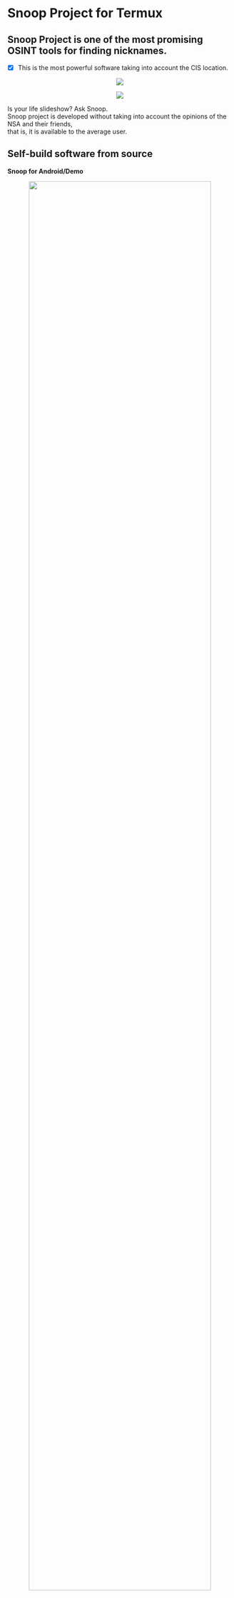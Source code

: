 Snoop Project for Termux
========================

## Snoop Project is one of the most promising OSINT tools for finding nicknames.
- [X] This is the most powerful software taking into account the CIS location.

<p align="center">  
  <img src="https://raw.githubusercontent.com/snooppr/snoop/master/images/Snoop_2android.png" />  
</p>  

<p align="center">  
  <img src="https://raw.githubusercontent.com/snooppr/snoop/master/images/snoopandroid.png" />  
</p>  

Is your life slideshow? Ask Snoop.  
Snoop project is developed without taking into account the opinions of the NSA and their friends,  
that is, it is available to the average user.  

## Self-build software from source  
**Snoop for Android/Demo**  
<p align="center">  
  <img src="https://raw.githubusercontent.com/snooppr/snoop/master/images/Snoop_termux.plugins.png" width="90%" />  
</p>  

**Self-build software from source**  
**Native Installation**  

Install [Termux](https://f-droid.org/en/packages/com.termux/ "Termux with F-Droid, GP Termux is no longer updated!")  
```
# NOTE_1!: if the user has errors with $ 'pkg update', for example due to country censorship,
# and/or due to the fact that Termux has not been updated for a long time on the user's device,
# then removing/installing Termux application will not help,
# since after deletion, old repositories remain on the user's device, the solution is:
$ termux-change-repo
# and choose to get updates (for all repo) from another mirror repository.

# Enter Termux home folder (i.e. just open Termux)
$ termux-setup-storage
$ pwd #/data/data/com.termux/files/home # default/home directory

# Install python3 and dependencies
$ apt update && pkg upgrade && pkg install python libcrypt libxml2 libxslt git
$ pip install --upgrade pip

# Clone the repository
$ git clone https://github.com/snooppr/snoop -b snoop_termux
# (if the flash drive is FAT (not ext4), in this case,
# clone the repository only to the Termux home directory)

# Enter the Snoop working directory  
$ cd ~/snoop  
# Install the 'requirements' dependencies  
$ python3 -m pip install -r requirements.txt  

# To expand the terminal output in Termux (by default, 2k lines are displayed in the CLI),  
# for example, displaying the entire database of the option '--list-all [1/2]'  
# add the line 'terminal-transcript-rows=10000' to the file '~/.termux/termux.properties'  
# (the feature is available in Termux v0.114+).  
# Restart Termux.  

# The user can also launch the Snoop Project on the snoop command from anywhere in  
# the cli by creating an alias.  
$ cd && printf "alias snoop='cd && cd snoop && python snoop.py'\n" >> .bashrc && bash  

# The user can also run a quick check on the database of the site he is interested in,  
# without using the 'list-all' option, using the 'snoopcheck'command  
$ cd && printf "alias snoopcheck='cd && cd snoop && printf 2 | python snoop.py --list-all | grep -i'\n" >> .bashrc && bash  
# restart Termux.  
# At the end of the search work snoop on the request to select "with which to open the search results" select the default / system HTMLviewer.  

# NOTE_2!: to auto-open search results in an external web-browser:  
$ cd && pkg install termux-tools; echo 'allow-external-apps=true' >>.termux/termux.properties  
```
<p align="center">  
  <img src="https://raw.githubusercontent.com/snooppr/snoop/master/images/snoop_alias.gif" width="40%" />  
</p>  


## Using
```
Help

optional arguments:
  -h, --help            show this help message and exit

service arguments:
  --version, -V         printing versions of :: OS; Snoop;
                        Python and Licenses
  --list-all, -l        Print detailed information about the 
                        Snoop database
  --donate, -d          Donate to the development of the Snoop Project,
                        get/buy Snoop Full Version
  --autoclean, -a       Delete all reports, clear space
  --update, -U          Update Snoop

plugins arguments:
  --module, -m          OSINT search: use various plugins Snoop ::
                        IP/GEO/YANDEX (the list of plugins will continue
                        to grow)

search arguments:
  nickname              The nickname of the wanted user.
                        Searching for several names at the same time is 
                        supported. Nicknames containing a space in their name
                        are enclosed in quotation marks
  --verbose, -v         When searching for 'username', print detailed
                        verbalization
  --base , -b <path>    Specify another database for search for 'username'
                        (Local)/In demo version the function is disabled
  --web-base, -w        Connect to search for 'username' to the updated web_DB
                        (Online)/In demo version the function is disabled
  --site , -s <site_name> 
                        Specify the name of the site from the database 
                        '--list-all'. Search for 'username' on one specified
                        resource, it is acceptable to use the '-s' option
                        multiple times
  --exclude , -e <country_code> 
                        Exclude the selected region from the search,
                        it is permissible to use the '-e' option several times,
                        for example, '-e RU -e WR' exclude Russia and World from search
  --one-level , -o <country_code> 
                        Include only the selected region in the search,
                        it is permissible to use the '-o' option several times,
                        for example, '-o US -o UA' search for USA and Ukraine
  --country, -c         Sort 'print/record_results' by country,
                        not alphabetically
  --time-out , -t <digit> 
                        Set maximum time allocation for waiting for a response 
                        from the server (seconds). Affects the search duration.
                        Affects 'Timeout errors:' On. this option is necessary
                        with a slow Internet connection to avoid long freezes
                        in case of network problems
                        (by default, the value is set to 5s)
  --found-print, -f     Print only found accounts
  --no-func, -n         ✓Monochrome terminal, do not use colors in url 
                        ✓Disable sound ✓Disable opening web browser
                        ✓Disable printing of country flags 
                        ✓Disable indication and progress status. 
                        Saves system resources and speeds up searches
  --userlist , -u <path> 
                        Specify a file with a list of users.
                        Example: 'python snoop.py -u
                        /storage/emulated/0/Download/listusers.txt'
  --save-page, -S       Save found user pages to local files
  --cert-off, -C        Disable verification of certificates on servers. 
                        By default, server certificate checking is enabled on
                        Snoop for Android, which improves search speed, 
                        but may result in higher percentages of false positives
  --headers , -H <name> 
                        Set the user-agent manually, the agent is enclosed in 
                        quotes, by default a random or overridden user-agent
                        from the snoop database is set for each site.
                        https://юзерагент.рф/
  --normal-mode, -N     Mode switch: SNOOPninja> normal mode> SNOOPninja. 
                        By_default (GNU/Linux Full Version) on 
                        'SNOOPninja mode': search acceleration ~ 25pct,
                        RAM saving ~ 50pct, repeated 'flexible' connection on
                        failed resources. SNOOPninja mode is only effective for
                        Snoop for GNU/Linux Full Version. The default
                        (on Windows) is 'normal mode'. 
                        In Demo Version, the mode switch is deactivated
  --quick-mode , -q     Quiet search mode on. Intermediate
                        the results are not printed. Repeated flexible
                        connections on faulty resources without slowing down
                        the software. The most advanced search mode 
                        (in development - not use)
```

**Example**
```
# To search for just one user:
$ python3 snoop.py username1
# Or, for example, Cyrillic is supported:
$ python3 snoop.py олеся
# To search for a name containing a space:
$ python3 snoop.py "bob dylan"
$ python3 snoop.py bob_dylan
$ python3 snoop.py bob-dylan

# To search for one or more users:
$ python3 snoop.py username1 username2 username3 username4

# Search for multiple users - sorting the output of results by country;
# avoid long freezes on sites (more often the 'dead zone' depends on your ip-address);
# print only found accounts; save pages found
# of accounts locally; specify a file with a list of wanted accounts;
# connect to search for Snoop's extensible and updatable web-base:
$ python3 snoop.py -c -t 9 -f -S -u ~/file.txt -w

# 'ctrl-c' — abort search
```
Found accounts will be stored in '~/snoop/results/nicknames/*/username. {Txt.csv.html}'.  
csv open in *office, field separator **comma**.    

Destroy **all** search results - delete the directory '~/snoop/results'.
or ```python snoop.py --autoclean```

```
# Update Snoop to test new software features:
$ python3 snoop.py --update y #requires a Git installation.
```

**An example snoop for android**  
<p align="center">  
  <img src="https://raw.githubusercontent.com/snooppr/snoop/master/images/Android%20snoop_run.gif" width="40%" />  
</p>  

 • **January 27 2022 compress the repository / if you have problems, do a 'git clone' again**

